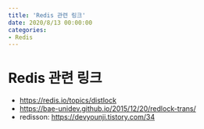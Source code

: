 ```yaml
---
title: 'Redis 관련 링크'
date: 2020/8/13 00:00:00
categories:
- Redis
---
```


# Redis 관련 링크

- https://redis.io/topics/distlock
- https://bae-unidev.github.io/2015/12/20/redlock-trans/
- redisson: https://devyounji.tistory.com/34
